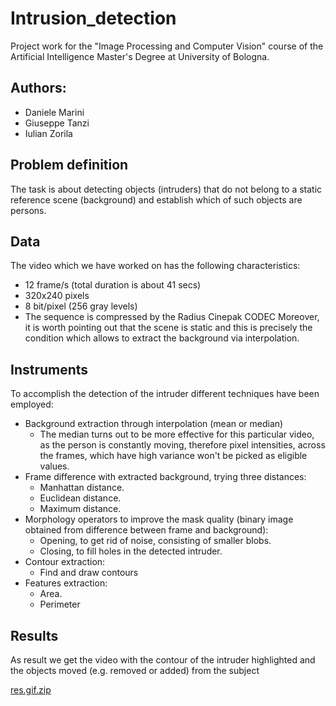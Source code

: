 # Intrusion_detection

Project work for the "Image Processing and Computer Vision" course of the Artificial Intelligence Master's Degree at University of Bologna.

## Authors:

* Daniele Marini
* Giuseppe Tanzi
* Iulian Zorila

## Problem definition

The task is about detecting objects (intruders) that do not belong to a static reference scene (background) and establish which of such objects are persons.


## Data

The video which we have worked on has the following characteristics:
* 12 frame/s (total duration is about 41 secs)
* 320x240 pixels
* 8 bit/pixel (256 gray levels)
* The sequence is compressed by the Radius Cinepak CODEC
Moreover, it is worth pointing out that the scene is static and this is precisely the condition which allows to extract the background via interpolation.


## Instruments

To accomplish the detection of the intruder different techniques have been employed:

* Background extraction through interpolation (mean or median)
  * The median turns out to be more effective for this particular video, as the person is constantly moving, therefore pixel intensities, across the frames, which have high variance won't be picked as eligible values.
* Frame difference with extracted background, trying three distances:
  * Manhattan distance.
  * Euclidean distance.
  * Maximum distance.
* Morphology operators to improve the mask quality (binary image obtained from difference between frame and background):
  * Opening, to get rid of noise, consisting of smaller blobs.
  * Closing, to fill holes in the detected intruder.
* Contour extraction:
  * Find and draw contours
* Features extraction:
  * Area.
  * Perimeter

## Results

As result we get the video with the contour of the intruder highlighted and the objects moved (e.g. removed or added) from the subject

[res.gif.zip](https://github.com/DANIELEMARINI99/Intrusion_detection/files/10533977/res.gif.zip)

